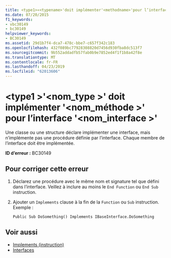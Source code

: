 ```yaml
---
title: <type1>«<typename>'doit implémenter'<methodname>'pour l’interface'<interfacename>»
ms.date: 07/20/2015
f1_keywords:
- vbc30149
- bc30149
helpviewer_keywords:
- BC30149
ms.assetid: 29d1b7f4-dca7-478c-bbe7-c657f342c183
ms.openlocfilehash: 432f089bc77928308820d7456d930fba8dc513f7
ms.sourcegitcommit: 9b552addadfb57fab0b9e7852ed4f1f1b8a42f8e
ms.translationtype: MT
ms.contentlocale: fr-FR
ms.lasthandoff: 04/23/2019
ms.locfileid: "62013606"
---
```

# <a name="type1typename-must-implement-methodname-for-interface-interfacename"></a>\<type1 >'\<nom_type >' doit implémenter '\<nom_méthode >' pour l’interface '\<nom_interface >'
Une classe ou une structure déclare implémenter une interface, mais n’implémente pas une procédure définie par l’interface. Chaque membre de l’interface doit être implémentée.  
  
 **ID d’erreur :** BC30149  
  
## <a name="to-correct-this-error"></a>Pour corriger cette erreur  
  
1. Déclarez une procédure avec le même nom et signature tel que défini dans l’interface. Veillez à inclure au moins le `End Function` ou `End Sub` instruction.  
  
2. Ajouter un `Implements` clause à la fin de la `Function` ou `Sub` instruction. Exemple :  
  
    ```  
    Public Sub DoSomething() Implements IBaseInterface.DoSomething  
    ```  
  
## <a name="see-also"></a>Voir aussi

- [Implements (instruction)](../../../visual-basic/language-reference/statements/implements-statement.md)
- [Interfaces](../../../visual-basic/programming-guide/language-features/interfaces/index.md)
